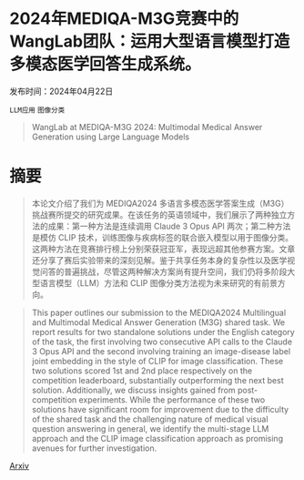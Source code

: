 # 2024年MEDIQA-M3G竞赛中的WangLab团队：运用大型语言模型打造多模态医学回答生成系统。

发布时间：2024年04月22日

`LLM应用` `图像分类`

> WangLab at MEDIQA-M3G 2024: Multimodal Medical Answer Generation using Large Language Models

# 摘要

> 本论文介绍了我们为 MEDIQA2024 多语言多模态医学答案生成（M3G）挑战赛所提交的研究成果。在该任务的英语领域中，我们展示了两种独立方法的成果：第一种方法是连续调用 Claude 3 Opus API 两次；第二种方法是模仿 CLIP 技术，训练图像与疾病标签的联合嵌入模型以用于图像分类。这两种方法在竞赛排行榜上分别荣获冠亚军，表现远超其他参赛方案。文章还分享了赛后实验带来的深刻见解。鉴于共享任务本身的复杂性以及医学视觉问答的普遍挑战，尽管这两种解决方案尚有提升空间，我们仍将多阶段大型语言模型（LLM）方法和 CLIP 图像分类方法视为未来研究的有前景方向。

> This paper outlines our submission to the MEDIQA2024 Multilingual and Multimodal Medical Answer Generation (M3G) shared task. We report results for two standalone solutions under the English category of the task, the first involving two consecutive API calls to the Claude 3 Opus API and the second involving training an image-disease label joint embedding in the style of CLIP for image classification. These two solutions scored 1st and 2nd place respectively on the competition leaderboard, substantially outperforming the next best solution. Additionally, we discuss insights gained from post-competition experiments. While the performance of these two solutions have significant room for improvement due to the difficulty of the shared task and the challenging nature of medical visual question answering in general, we identify the multi-stage LLM approach and the CLIP image classification approach as promising avenues for further investigation.

[Arxiv](https://arxiv.org/abs/2404.14567)